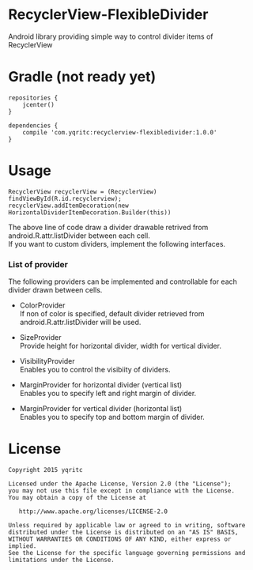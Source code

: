 # RecyclerView-FlexibleDivider
Android library providing simple way to control divider items of RecyclerView


# Gradle (not ready yet)
```
repositories {
    jcenter()
}

dependencies {
    compile 'com.yqritc:recyclerview-flexibledivider:1.0.0'
}
```

# Usage
```
RecyclerView recyclerView = (RecyclerView) findViewById(R.id.recyclerview);
recyclerView.addItemDecoration(new HorizontalDividerItemDecoration.Builder(this))
```
The above line of code draw a divider drawable retrived from android.R.attr.listDivider between each cell.  
If you want to custom dividers, implement the following interfaces.

### List of provider
The following providers can be implemented and controllable for each divider drawn between cells.

- ColorProvider  
If non of color is specified, default divider retrieved from android.R.attr.listDivider will be used.

- SizeProvider  
Provide height for horizontal divider, width for vertical divider.

- VisibilityProvider  
Enables you to control the visibiity of dividers.

- MarginProvider for horizontal divider (vertical list)  
Enables you to specify left and right margin of divider.

- MarginProvider for vertical divider (horizontal list)  
Enables you to specify top and bottom margin of divider.


# License
```
Copyright 2015 yqritc

Licensed under the Apache License, Version 2.0 (the "License");
you may not use this file except in compliance with the License.
You may obtain a copy of the License at

   http://www.apache.org/licenses/LICENSE-2.0

Unless required by applicable law or agreed to in writing, software
distributed under the License is distributed on an "AS IS" BASIS,
WITHOUT WARRANTIES OR CONDITIONS OF ANY KIND, either express or implied.
See the License for the specific language governing permissions and
limitations under the License.
```
